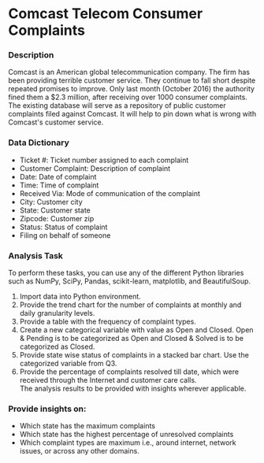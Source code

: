 # Comcast Telecom Consumer Complaints

### Description
Comcast is an American global telecommunication company. The firm has been providing terrible customer service. They continue to fall short despite repeated promises to improve. 
Only last month (October 2016) the authority fined them a $2.3 million, after receiving over 1000 consumer complaints. The existing database will serve as a repository of public customer 
complaints filed against Comcast. It will help to pin down what is wrong with Comcast's customer service.
<br>
### Data Dictionary
   * Ticket #: Ticket number assigned to each complaint
   * Customer Complaint: Description of complaint
   * Date: Date of complaint
   * Time: Time of complaint
   * Received Via: Mode of communication of the complaint
   * City: Customer city
   * State: Customer state
   * Zipcode: Customer zip
   * Status: Status of complaint
   * Filing on behalf of someone
### Analysis Task
To perform these tasks, you can use any of the different Python libraries such as NumPy, SciPy, Pandas, scikit-learn, matplotlib, and BeautifulSoup.
1. Import data into Python environment.
2. Provide the trend chart for the number of complaints at monthly and daily granularity levels.
3. Provide a table with the frequency of complaint types.
4. Create a new categorical variable with value as Open and Closed. Open & Pending is to be categorized as Open and Closed & Solved is to be categorized as Closed.
5. Provide state wise status of complaints in a stacked bar chart. Use the categorized variable from Q3.
6. Provide the percentage of complaints resolved till date, which were received through the Internet and customer care calls.<br>
The analysis results to be provided with insights wherever applicable.

### Provide insights on:
- Which state has the maximum complaints
- Which state has the highest percentage of unresolved complaints
- Which complaint types are maximum i.e., around internet, network issues, or across any other domains.
